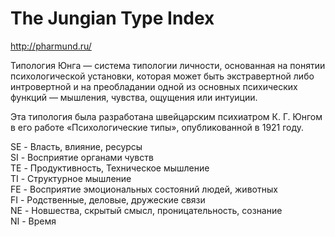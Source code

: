 # The Jungian Type Index

http://pharmund.ru/

Типология Юнга — система типологии личности, основанная на понятии психологической установки, которая может быть
экстравертной либо интровертной и на преобладании одной из основных психических функций — мышления, чувства, ощущения
или интуиции.

Эта типология была разработана швейцарским психиатром К. Г. Юнгом в его работе «Психологические типы»,
опубликованной в 1921 году.

SE - Власть, влияние, ресурсы  
SI - Восприятие органами чувств  
TE - Продуктивность, Техническое мышление  
TI - Структурное мышление  
FE - Восприятие эмоциональных состояний людей, животных  
FI - Родственные, деловые, дружеские связи  
NE - Новшества, скрытый смысл, проницательность, сознание  
NI - Время  
